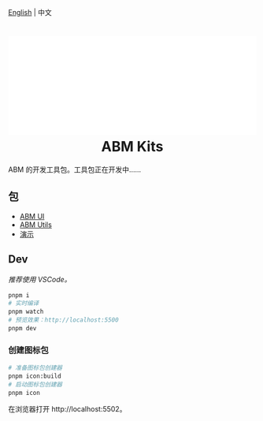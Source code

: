 [English](./readme.md) | 中文

<h1 align="center">
	<picture>
	<source media="(prefers-color-scheme: dark)" srcset="./assets/icon.svg" style="width:100%;max-height:200px">
	<source media="(prefers-color-scheme: light)" srcset="./assets/icon.light.svg" style="width:100%;max-height:200px">
	<img alt="ABM Icon" src="./assets/icon.svg" style="width:100%;max-height:200px">
	</picture>
	<br>ABM Kits
</h1>
ABM 的开发工具包。工具包正在开发中……

## 包
- [ABM UI](./packages/abm-ui/)
- [ABM Utils](./packages/abm-utils/)
- [演示](./packages/example/)

## Dev
*推荐使用 VSCode。*
```sh
pnpm i
# 实时编译
pnpm watch
# 预览效果：http://localhost:5500
pnpm dev
```

### 创建图标包
```sh
# 准备图标包创建器
pnpm icon:build
# 启动图标包创建器
pnpm icon
```
在浏览器打开 http://localhost:5502。
